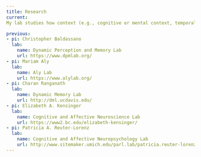 ```yaml
---
title: Research
current:
My lab studies how context (e.g., cognitive or mental context, temporal context, spatial context, and many others) influences what we remember and how our memories are represented by the brain. We are also interested in how these processes change across the lifespan into older adulthood. I use behavioral and computational approaches as well as brain imaging tools like functional magnetic resonance imaging (fMRI) and electroencephalography (EEG) in my research. I am accepting PhD applicants for the 2023 admissions cycle as well as applications for postdocs on an ongoing basis. 

previous:
- pi: Christopher Baldassano
  lab:
    name: Dynamic Perception and Memory Lab
    url: https://www.dpmlab.org/
- pi: Mariam Aly
  lab:
    name: Aly Lab
    url: https://www.alylab.org/
- pi: Charan Ranganath
  lab:
    name: Dynamic Memory Lab
    url: http://dml.ucdavis.edu/
- pi: Elizabeth A. Kensinger
  lab:
    name: Cognitive and Affective Neuroscience Lab
    url: https://www2.bc.edu/elizabeth-kensinger/
- pi: Patricia A. Reuter-Lorenz
  lab:
    name: Cognitive and Affective Neuropsychology Lab
    url: http://www.sitemaker.umich.edu/parl.lab/patricia.reuter-lorenz
---
```


